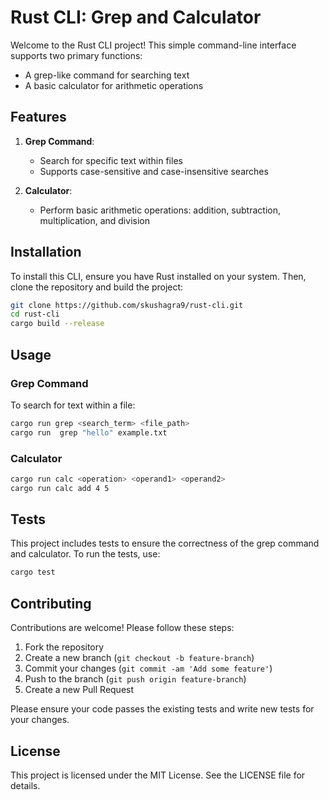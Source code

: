 # Rust CLI: Grep and Calculator

Welcome to the Rust CLI project! This simple command-line interface supports two primary functions:

- A grep-like command for searching text
- A basic calculator for arithmetic operations

## Features

1. **Grep Command**:
   - Search for specific text within files
   - Supports case-sensitive and case-insensitive searches

2. **Calculator**:
   - Perform basic arithmetic operations: addition, subtraction, multiplication, and division

## Installation

To install this CLI, ensure you have Rust installed on your system. Then, clone the repository and build the project:

```sh
git clone https://github.com/skushagra9/rust-cli.git
cd rust-cli
cargo build --release

```

## Usage

### Grep Command

To search for text within a file:

```sh
cargo run grep <search_term> <file_path>
cargo run  grep "hello" example.txt
```

### Calculator

```sh
cargo run calc <operation> <operand1> <operand2>
cargo run calc add 4 5
```

## Tests

This project includes tests to ensure the correctness of the grep command and calculator. To run the tests, use:

```sh
cargo test
```

## Contributing

Contributions are welcome! Please follow these steps:

1. Fork the repository
2. Create a new branch (`git checkout -b feature-branch`)
3. Commit your changes (`git commit -am 'Add some feature'`)
4. Push to the branch (`git push origin feature-branch`)
5. Create a new Pull Request

Please ensure your code passes the existing tests and write new tests for your changes.

## License

This project is licensed under the MIT License. See the LICENSE file for details.
